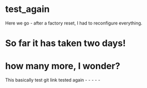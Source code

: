 # test_again

Here we go - after a factory reset, I had to reconfigure everything.

# So far it has taken two days! 

# how many more, I wonder?

This basically test git link tested again -  -  - - - 